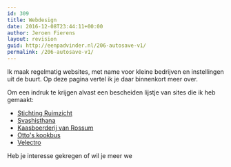 ```yaml
---
id: 309
title: Webdesign
date: 2016-12-08T23:44:11+00:00
author: Jeroen Fierens
layout: revision
guid: http://eenpadvinder.nl/206-autosave-v1/
permalink: /206-autosave-v1/
---
```

Ik maak regelmatig websites, met name voor kleine bedrijven en instellingen uit de buurt. Op deze pagina vertel ik je daar binnenkort meer over.

Om een indruk te krijgen alvast een bescheiden lijstje van sites die ik heb gemaakt:

<ul>
<li><a href="http://www.ruimzicht.nl/">Stichting Ruimzicht</a></li>
<li><a href="http://svadhisthana.nl/">Svashisthana</a></li>
<li><a href="http://www.kaasboerderijvanrossum.nl/">Kaasboerderij van Rossum</a></li>
<li><a href="http://ottoskookbus.nl/">Otto's kookbus</a></li>
<li><a href="http://velectro.nl/">Velectro</a></li>
</ul>

Heb je interesse gekregen of wil je meer we
